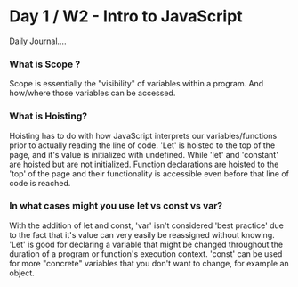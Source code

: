 # Day 1 / W2 - Intro to JavaScript

Daily Journal....

### What is Scope ?
Scope is essentially the "visibility" of variables within a program. And how/where those variables can be accessed.

### What is Hoisting?
Hoisting has to do with how JavaScript interprets our variables/functions prior to actually reading the line of code. 'Let' is hoisted to the top of the page, and it's value is initialized with undefined. While 'let' and 'constant' are hoisted but are not initialized. Function declarations are hoisted to the 'top' of the page and their functionality is accessible even before that line of code is reached.

### In what cases might you use let vs const vs var?
With the addition of let and const, 'var' isn't considered 'best practice' due to the fact that it's value can very easily be reassigned without knowing. 'Let' is good for declaring a variable that might be changed throughout the duration of a program or function's execution context. 'const' can be used for more "concrete" variables that you don't want to change, for example an object.